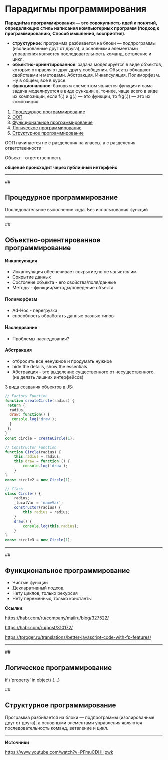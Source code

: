 

# Парадигмы программирования

**Паради́гма программи́рования — это совокупность идей и понятий, определяющих стиль написания компьютерных программ (подход к программированию, Способ мышления, восприятия).**

- **структурное**: программа разбивается на блоки — подпрограммы (изолированные друг от друга), а основными элементами управления являются последовательность команд, ветвление и цикл.
- **объектно-ориентированное**: задача моделируется в виде объектов, которые отправляют друг другу сообщения. Объекты обладают свойствами и методами. Абстракция. Инкапсуляция. Полиморфизм. Ну в общем, все в курсе.
- **функциональное**: базовым элементом является функция и сама задача моделируется в виде функции, а, точнее, чаще всего в виде их композиции, если f(.) и g(.) — это функции, то f(g(.)) — это их композиция.

1. [Процедурное программирование](#proc)
2. [ООП](#oop)
3. [Функциональное программирование](#func)
4. [Логическое программирование](#logic)
5. [Структурное программирование](#structural)



ООП начинается не с разделения на классы, а с разделения ответственности

Объект - ответственность

**общение происходит через публичный интерфейс**



------

##<a name="proc"></a> 

## Процедурное программирование

Последовательное выполнение кода. Без использования функций

------

##<a name="oop"></a>

## Объектно-ориентированное программирование

#### Инкапсуляция

* Инкапсуляция обеспечивает сокрытие,но не является им
* Сокрытие данных
* Состояние объекта - его свойства/поля/данные
* Методы - функции/методы/поведение объекта

#### Полиморфизм

  * Ad-Hoc - перегрузка
  * способность обработать данные разных типов

#### Наследование

  * Проблемы наследования?

#### Абстракция

  * отбросить все ненужное и продумать нужное
  * hide the details, show the essentials
  * Абстракция - это выделение существенного от несущественного. (не делать лишних интерфейсов)



3 вида создания объектов в JS:

```javascript
// Factory Function
function createCircle(radius) {
 return {
  radius,
  draw: function() {
   console.log('draw');
  }
 };
}
const circle = createCircle(1);

// Constructor Function
function Circle(radius) {
	this.radius = radius;
	this.draw = function () {
		console.log('draw');
	}
}
const circle2 = new Circle(1);

// Class
class Circle() {
    radius;
    _localVar = 'nameVar';
    constructor(radius) {
        this.radius = radius;
    }
    draw() {
		console.log(this.radius);
	}
}
const circle3 = new Circle(1);
```





------

##<a name="func"></a>

## Функциональное программирование

- Чистые функции
- Декларативный подход
- Нету циклов, только рекурсия
- Нету переменных, только константы

**Ссылки**:

https://habr.com/ru/company/mailru/blog/327522/

https://habr.com/ru/post/310172/

https://tproger.ru/translations/better-javascript-code-with-fp-features/



------

##<a name="logic"></a>

## Логическое программирование







if (‘property’ in object) {...}



##<a name="structural"></a>

## Cтруктурное программирование

Программа разбивается на блоки — подпрограммы (изолированные друг от друга), а основными элементами управления являются последовательность команд, ветвление и цикл.



------

**Источники**

https://www.youtube.com/watch?v=PFmuCDHHpwk